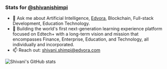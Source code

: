 ### Stats for [@shivanishimpi](https://github.com/shivanishimpi/)

- 💬 Ask me about Artificial Intelligence, [Edvora](https://edvora.com), Blockchain, Full-stack Development, Education Technology.
- 🔭 Building the world's first next-generation learning experience platform focused on Edtech+ with a long-term vision and mission that encompasses Finance, Enterprise, Education, and Technology, all individually and incorporated.
- 📫 Reach out: [shivani.shimpi@edvora.com](https://mailto:shivani.shimpi@edvora.com)

![Shivani's GitHub stats](https://github-readme-stats.vercel.app/api?username=shivanishimpi&show_icons=true&theme=great-gatsby)
